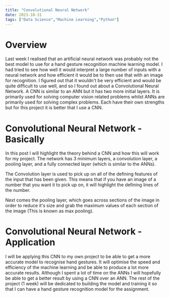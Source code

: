 ```yaml
---
title: "Convolutional Neural Network"
date: 2023-10-31
tags: ["Data Science","Machine Learning","Python"]
---
```


# Overview
Last week I realised that an artificial neural network was probably not the best model to use for a hand gesture recognition machine learning model. I had tried to see how well it would interpret a large number of inputs with a neural network and how efficient it would be to then use that with an image for recognition. I figured out that it wouldn't be very efficient and would be quite difficult to use well, and so I found out about a Convolutional Neural Network. A CNN is similar to an ANN but it has two more initial layers. It is primarily used for solving computer vision related problems whilst ANNs are primarily used for solving complex problems. Each have their own strengths but for this project it is better that I use a CNN.

# Convolutional Neural Network - Basically
In this post I will highlight the theory behind a CNN and how this will work for my project. The network has 3 minimum layers, a convolution layer, a pooling layer, and a fully connected layer (which is similar to the ANNs).

The Convolution layer is used to pick up on all of the defining features of the input that has been given. This means that if you have an image of a number that you want it to pick up on, it will highlight the defining lines of the number.

Next comes the pooling layer, which goes across sections of the image in order to reduce it's size and grab the maximum values of each section of the image (This is known as max pooling).

# Convolutional Neural Network - Application
I will be applying this CNN to my own project to be able to get a more accurate model to recognise hand gestures. It will optimise the speed and efficiency of the machine learning and be able to produce a lot more accurate results. Although I spent a lot of time on the ANNs I will hopefully be able to get a better result by using a CNN over an ANN. The rest of the project (1 week) will be dedicated to building the model and training it so that I can have a hand gesture recognition model for the assignment.
